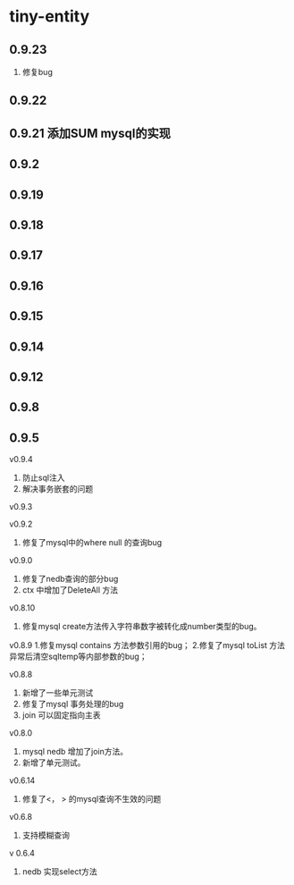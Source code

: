 # tiny-entity 
## 0.9.23
1. 修复bug

## 0.9.22
## 0.9.21 添加SUM mysql的实现
## 0.9.2
## 0.9.19
## 0.9.18
## 0.9.17
## 0.9.16
## 0.9.15
## 0.9.14
## 0.9.12
## 0.9.8
## 0.9.5

v0.9.4 
1. 防止sql注入
2. 解决事务嵌套的问题

v0.9.3

v0.9.2
1. 修复了mysql中的where null 的查询bug

v0.9.0
1. 修复了nedb查询的部分bug
2. ctx 中增加了DeleteAll 方法

v0.8.10
1. 修复mysql create方法传入字符串数字被转化成number类型的bug。

v0.8.9
1.修复mysql contains 方法参数引用的bug；
2.修复了mysql toList 方法异常后清空sqltemp等内部参数的bug；

v0.8.8
1. 新增了一些单元测试
2. 修复了mysql 事务处理的bug
3. join 可以固定指向主表

v0.8.0
1. mysql nedb 增加了join方法。
2. 新增了单元测试。

v0.6.14
1. 修复了<， > 的mysql查询不生效的问题

v0.6.8
1. 支持模糊查询

v 0.6.4

1. nedb 实现select方法